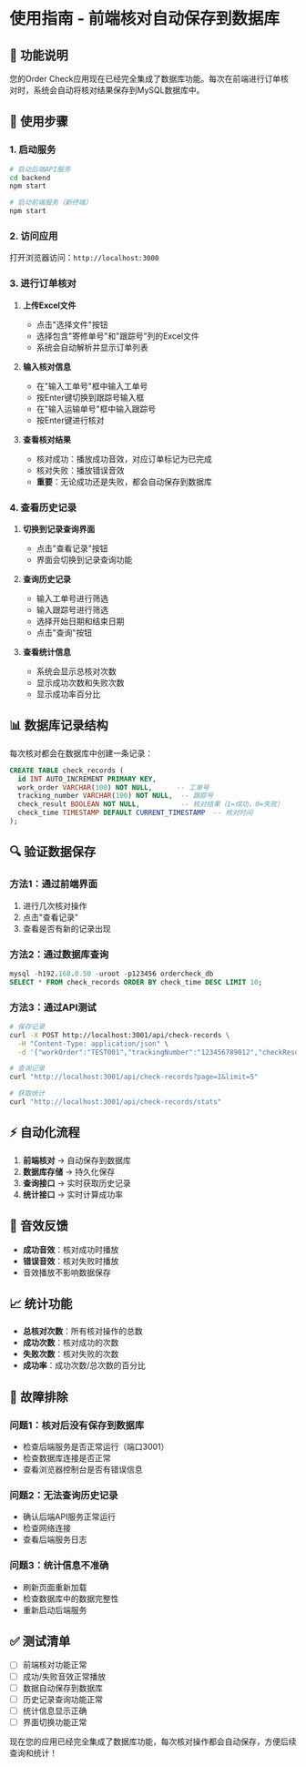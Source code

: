 # 使用指南 - 前端核对自动保存到数据库

## 🎯 功能说明

您的Order Check应用现在已经完全集成了数据库功能。每次在前端进行订单核对时，系统会自动将核对结果保存到MySQL数据库中。

## 🚀 使用步骤

### 1. 启动服务

```bash
# 启动后端API服务
cd backend
npm start

# 启动前端服务（新终端）
npm start
```

### 2. 访问应用

打开浏览器访问：`http://localhost:3000`

### 3. 进行订单核对

1. **上传Excel文件**
   - 点击"选择文件"按钮
   - 选择包含"寄修单号"和"跟踪号"列的Excel文件
   - 系统会自动解析并显示订单列表

2. **输入核对信息**
   - 在"输入工单号"框中输入工单号
   - 按Enter键切换到跟踪号输入框
   - 在"输入运输单号"框中输入跟踪号
   - 按Enter键进行核对

3. **查看核对结果**
   - 核对成功：播放成功音效，对应订单标记为已完成
   - 核对失败：播放错误音效
   - **重要**：无论成功还是失败，都会自动保存到数据库

### 4. 查看历史记录

1. **切换到记录查询界面**
   - 点击"查看记录"按钮
   - 界面会切换到记录查询功能

2. **查询历史记录**
   - 输入工单号进行筛选
   - 输入跟踪号进行筛选
   - 选择开始日期和结束日期
   - 点击"查询"按钮

3. **查看统计信息**
   - 系统会显示总核对次数
   - 显示成功次数和失败次数
   - 显示成功率百分比

## 📊 数据库记录结构

每次核对都会在数据库中创建一条记录：

```sql
CREATE TABLE check_records (
  id INT AUTO_INCREMENT PRIMARY KEY,
  work_order VARCHAR(100) NOT NULL,      -- 工单号
  tracking_number VARCHAR(100) NOT NULL,  -- 跟踪号
  check_result BOOLEAN NOT NULL,          -- 核对结果（1=成功，0=失败）
  check_time TIMESTAMP DEFAULT CURRENT_TIMESTAMP  -- 核对时间
);
```

## 🔍 验证数据保存

### 方法1：通过前端界面
1. 进行几次核对操作
2. 点击"查看记录"
3. 查看是否有新的记录出现

### 方法2：通过数据库查询
```sql
mysql -h192.168.0.50 -uroot -p123456 ordercheck_db
SELECT * FROM check_records ORDER BY check_time DESC LIMIT 10;
```

### 方法3：通过API测试
```bash
# 保存记录
curl -X POST http://localhost:3001/api/check-records \
  -H "Content-Type: application/json" \
  -d '{"workOrder":"TEST001","trackingNumber":"123456789012","checkResult":true}'

# 查询记录
curl "http://localhost:3001/api/check-records?page=1&limit=5"

# 获取统计
curl "http://localhost:3001/api/check-records/stats"
```

## ⚡ 自动化流程

1. **前端核对** → 自动保存到数据库
2. **数据库存储** → 持久化保存
3. **查询接口** → 实时获取历史记录
4. **统计接口** → 实时计算成功率

## 🎵 音效反馈

- **成功音效**：核对成功时播放
- **错误音效**：核对失败时播放
- 音效播放不影响数据保存

## 📈 统计功能

- **总核对次数**：所有核对操作的总数
- **成功次数**：核对成功的次数
- **失败次数**：核对失败的次数
- **成功率**：成功次数/总次数的百分比

## 🔧 故障排除

### 问题1：核对后没有保存到数据库
- 检查后端服务是否正常运行（端口3001）
- 检查数据库连接是否正常
- 查看浏览器控制台是否有错误信息

### 问题2：无法查询历史记录
- 确认后端API服务正常运行
- 检查网络连接
- 查看后端服务日志

### 问题3：统计信息不准确
- 刷新页面重新加载
- 检查数据库中的数据完整性
- 重新启动后端服务

## ✅ 测试清单

- [ ] 前端核对功能正常
- [ ] 成功/失败音效正常播放
- [ ] 数据自动保存到数据库
- [ ] 历史记录查询功能正常
- [ ] 统计信息显示正确
- [ ] 界面切换功能正常

现在您的应用已经完全集成了数据库功能，每次核对操作都会自动保存，方便后续查询和统计！ 